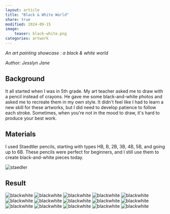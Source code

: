 ```yaml
---
layout: article
title: "Black & White World"
share: true
modified: 2024-09-15
image:
    teaser: black-white.png
categories: artwork
---
```


*An art painting showcase : a black & white world*

<i>Author: Jesslyn Jane</i>


## Background 

It all started when I was in 5th grade. My art teacher asked me to draw with a pencil instead of crayons. He gave me some black-and-white photos and asked me to recreate them in my own style. It didn't feel like I had to learn a new skill for these artworks, but I did need to develop patience to follow each stroke. Sometimes, when you're not in the mood to draw, it's hard to produce your best work.

## Materials

I used Staedtler pencils, starting with types HB, B, 2B, 3B, 4B, 5B, and going up to 6B. These pencils were perfect for beginners, and I still use them to create black-and-white pieces today.

![staedler](/images/artwork/art_staedler.PNG)


## Result
![blackwhite](/images/artwork/DSCF6615.JPG)
![blackwhite](/images/artwork/DSCF6626.JPG)
![blackwhite](/images/artwork/DSCF6627.JPG)
![blackwhite](/images/artwork/DSCF6628.JPG)
![blackwhite](/images/artwork/DSCF6629.JPG)
![blackwhite](/images/artwork/DSCF6630.JPG)
![blackwhite](/images/artwork/DSCF6631.JPG)
![blackwhite](/images/artwork/DSCF6632.JPG)
![blackwhite](/images/artwork/DSCF6633.JPG)
![blackwhite](/images/artwork/DSCF6634.JPG)
![blackwhite](/images/artwork/DSCF6635.JPG)
![blackwhite](/images/artwork/DSCF6636.jpg)
![blackwhite](/images/artwork/DSCF6637.JPG)
![blackwhite](/images/artwork/DSCF6638.JPG)
![blackwhite](/images/artwork/DSCF6639.jpg)